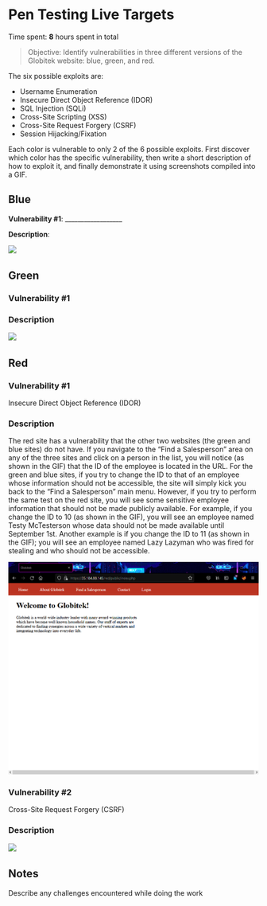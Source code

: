 # Pen Testing Live Targets

Time spent: **8** hours spent in total

> Objective: Identify vulnerabilities in three different versions of the Globitek website: blue, green, and red.

The six possible exploits are:

* Username Enumeration
* Insecure Direct Object Reference (IDOR)
* SQL Injection (SQLi)
* Cross-Site Scripting (XSS)
* Cross-Site Request Forgery (CSRF)
* Session Hijacking/Fixation

Each color is vulnerable to only 2 of the 6 possible exploits. First discover which color has the specific vulnerability, then write a short description of how to exploit it, and finally demonstrate it using screenshots compiled into a GIF.

## Blue

**Vulnerability #1**: __________________

**Description**:

<img src="blue-vuln1.gif">


## Green

### Vulnerability #1

### Description

<img src="green-vuln1.gif">


## Red

### Vulnerability #1
Insecure Direct Object Reference (IDOR) 

### Description
The red site has a vulnerability that the other two websites (the green and blue sites) do not have. If you navigate to the “Find a Salesperson” area on any of the three sites and click on a person in the list, you will notice (as shown in the GIF) that the ID of the employee is located in the URL. For the green and blue sites, if you try to change the ID to that of an employee whose information should not be accessible, the site will simply kick you back to the “Find a Salesperson” main menu. However, if you try to perform the same test on the red site, you will see some sensitive employee information that should not be made publicly available. For example, if you change the ID to 10 (as shown in the GIF), you will see an employee named Testy McTesterson whose data should not be made available until September 1st. Another example is if you change the ID to 11 (as shown in the GIF); you will see an employee named Lazy Lazyman who was fired for stealing and who should not be accessible.

<img src="red-vuln1.gif">


### Vulnerability #2
Cross-Site Request Forgery (CSRF) 

### Description

<img src="red-vuln2.gif">



## Notes

Describe any challenges encountered while doing the work
